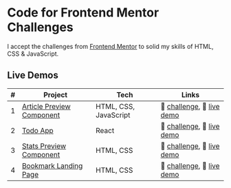 # Code for Frontend Mentor Challenges

I accept the challenges from [Frontend Mentor](https://frontendmentor.io) to solid my skills of HTML, CSS & JavaScript.

## Live Demos

| #   | Project                                                  | Tech                  | Links                                                                                                                                                           |
| --- | -------------------------------------------------------- | --------------------- | --------------------------------------------------------------------------------------------------------------------------------------------------------------- |
| 1   | [Article Preview Component](./article-preview-component) | HTML, CSS, JavaScript | 🎯 [challenge](https://www.frontendmentor.io/challenges/article-preview-component-dYBN_pYFT), 🚀 [live demo](https://fm-article-preview.glitch.me/)             |
| 2   | [Todo App](./todo-app)                                   | React                 | 🎯 [challenge](https://www.frontendmentor.io/challenges/todo-app-Su1_KokOW), 🚀 [live demo](https://iwfy7.csb.app)                                              |
| 3   | [Stats Preview Component](./stats-card)                  | HTML, CSS             | 🎯 [challenge](https://www.frontendmentor.io/challenges/stats-preview-card-component-8JqbgoU62), 🚀 [live demo](https://fm-solutions.glitch.me/stats-card.html) |
| 4   | [Bookmark Landing Page](./bookmark-landing-page)         | HTML, CSS             | 🎯 [challenge](https://www.frontendmentor.io/challenges/bookmark-landing-page-5d0b588a9edda32581d29158), 🚀 [live demo](https://rm3f4.csb.app/)                 |
